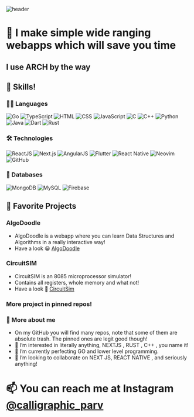 ![header](https://capsule-render.vercel.app/api?type=Waving&color=11ccff&height=150&section=header&text=😃myself%20parv!&fontSize=90&fontColor=ffffff)


# 🤠 I make simple wide ranging webapps which will save you time
## I use ARCH by the way
## 🚀 Skills!

### 🐱‍🏍 Languages
![Go](https://img.shields.io/badge/Go-00add8?style=flat-square&logo=go&logoColor=white) ![TypeScript](https://img.shields.io/badge/TypeScript-007acc?style=flat-square&logo=typescript&logoColor=white) ![HTML](https://img.shields.io/badge/HTML-ff5722?style=flat-square&logo=html5&logoColor=white) ![CSS](https://img.shields.io/badge/CSS-1572B6?style=flat-square&logo=css3&logoColor=white) ![JavaScript](https://img.shields.io/badge/JavaScript-f7df1e?style=flat-square&logo=javascript&logoColor=black) ![C](https://img.shields.io/badge/C-a8b400?style=flat-square&logo=c&logoColor=white) ![C++](https://img.shields.io/badge/C++-00599c?style=flat-square&logo=c%2B%2B&logoColor=white) ![Python](https://img.shields.io/badge/Python-3776ab?style=flat-square&logo=python&logoColor=white) ![Java](https://img.shields.io/badge/Java-e34f26?style=flat-square&logo=openjdk&logoColor=white) ![Dart](https://img.shields.io/badge/Dart-00b4ab?style=flat-square&logo=dart&logoColor=white) ![Rust](https://img.shields.io/badge/Rust-000000?style=flat-square&logo=rust&logoColor=white)
### 🛠 Technologies
![ReactJS](https://img.shields.io/badge/ReactJS-61dafb?style=flat-square&logo=react&logoColor=black)
![Next.js](https://img.shields.io/badge/Next.js-000000?style=flat-square&logo=next.js&logoColor=white)
![AngularJS](https://img.shields.io/badge/AngularJS-e23237?style=flat-square&logo=angularjs&logoColor=white)
![Flutter](https://img.shields.io/badge/Flutter-02569b?style=flat-square&logo=flutter&logoColor=white)
![React Native](https://img.shields.io/badge/React_Native-61dafb?style=flat-square&logo=react-native&logoColor=black)
![Neovim](https://img.shields.io/badge/Neovim-57a143?style=flat-square&logo=nvim&logoColor=white)
![GitHub](https://img.shields.io/badge/GitHub-181717?style=flat-square&logo=github&logoColor=white)
### 💾 Databases
![MongoDB](https://img.shields.io/badge/MongoDB-47A248?style=flat-square&logo=mongodb&logoColor=white)
![MySQL](https://img.shields.io/badge/MySQL-00758f?style=flat-square&logo=mysql&logoColor=white)
![Firebase](https://img.shields.io/badge/Firebase-ffca28?style=flat-square&logo=firebase&logoColor=black)

## 🤍 Favorite Projects

### AlgoDoodle
- AlgoDoodle is a webapp where you can learn Data Structures and Algorithms in a really interactive way!
- Have a look 😀 [AlgoDoodle](https://algodoodle.vercel.app/)
### CircuitSIM
- CircuitSIM is an 8085 microprocessor simulator!
- Contains all registers, whole memory and what not!
- Have a look 💭 [CircuitSim](https://circuit-sim.vercel.app/)
### More project in pinned repos!
### 🤧 More about me

- On my GitHub you will find many repos, note that some of them are absolute trash. The pinned ones are legit good though!
- 👀 I’m interested in literally anything, NEXTJS , RUST , C++ , you name it!
- 🌱 I’m currently perfecting GO and lower level programming. 
- 💞️ I’m looking to collaborate on NEXT JS, REACT NATIVE , and seriously anything!
# 📫 You can reach me at Instagram [@calligraphic_parv](https://www.instagram.com/calligraphic_parv)

